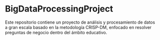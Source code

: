 # BigDataProcessingProject
Este repositorio contiene un proyecto de análisis y procesamiento de datos a gran escala basado en la metodología CRISP-DM, enfocado en resolver preguntas de negocio dentro del ámbito educativo.
